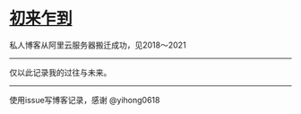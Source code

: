 # [初来乍到](https://github.com/zfy68/gitblog/issues/2)

私人博客从阿里云服务器搬迁成功，见2018～2021

---

仅以此记录我的过往与未来。

---

使用issue写博客记录，感谢 @yihong0618